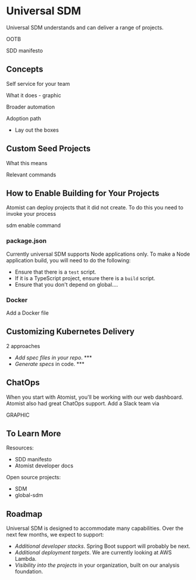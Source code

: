 # Universal SDM

Universal SDM understands and can deliver a range of projects.

OOTB

SDD manifesto


## Concepts

Self service for your team

What it does - graphic

Broader automation

Adoption path

- Lay out the boxes


## Custom Seed Projects

What this means

Relevant commands

## How to Enable Building for Your Projects

Atomist can deploy projects that it did not create. To do this you need to invoke your process

sdm enable command

### package.json

Currently universal SDM supports Node applications only. To make a Node application build, you will need to do the following:

- Ensure that there is a `test` script.
- If it is a TypeScript project, ensure there is a `build` script.
- Ensure that you don't depend on global....

### Docker

Add a Docker file

## Customizing Kubernetes Delivery

2 approaches

- *Add spec files in your repo*. ***
- *Generate specs* in code. ***


## ChatOps

When you start with Atomist, you'll be working with our web dashboard. Atomist also had great ChatOps support. Add a Slack team via

GRAPHIC

## To Learn More

Resources:

- SDD manifesto
- Atomist developer docs

Open source projects:

- SDM
- global-sdm



## Roadmap

Universal SDM is designed to accommodate many capabilities. Over the next few months, we expect to support:

- *Additional developer stacks*. Spring Boot support will probably be next.
- *Additional deployment targets*. We are currently looking at AWS Lambda.
- *Visibility into the projects* in your organization, built on our analysis foundation.


